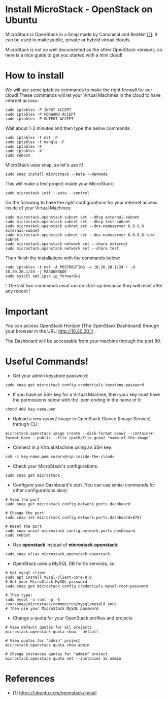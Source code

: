 # Install MicroStack - OpenStack on Ubuntu
MicroStack is OpenStack in a Snap made by Canonical and RedHat [[1]](https://github.com/karamolegkos/Diastema/blob/main/diastema/microstack-installation/microstack-installation.md#references). It can be used to make public, private or hybrid virtual clouds. 

MicroStack is not so well documented as the other OpenStack versions, so here is a nice guide to get you started with a mini cloud!

# How to install
We will use some iptables commands to make the right firewall for our cloud!
These commands will let your Virtual Machines in the cloud to have internet access:
```
sudo iptables -P INPUT ACCEPT
sudo iptables -P FORWARD ACCEPT
sudo iptables -P OUTPUT ACCEPT
```
Wait about 1-2 minutes and then type the below commands:
```
sudo iptables -t nat -F
sudo iptables -t mangle -F
sudo iptables -F
sudo iptables -X
sudo reboot
```
MicroStack uses snap, so let's use it!
```
sudo snap install microstack --beta --devmode
```
This will make a test project inside your MicroStack:
```
sudo microstack init --auto --control
```
Do the following to have the right configurations for your internet access inside of your Virtual Machines:
```
sudo microstack.openstack subnet set --dhcp external-subnet
sudo microstack.openstack subnet set --dhcp test-subnet
sudo microstack.openstack subnet set --dns-nameserver 8.8.8.8 external-subnet
sudo microstack.openstack subnet set --dns-nameserver 8.8.8.8 test-subnet
sudo microstack.openstack network set --share external
sudo microstack.openstack network set --share test
```
Then finish the installations with the commands below:
```
sudo iptables -t nat -A POSTROUTING -s 10.20.20.1/24 ! -d 10.20.20.1/24 -j MASQUERADE
sudo sysctl net.ipv4.ip_forward=1
```
! The last two commands msut run on start-up because they will reset after any reboot !

# Important
You can access OpenStack Horizon (The OpenStack Dashboard) through your browser in the URL: http://10.20.20.1/ .

The Dashboard will be accessable from your machine through the port 80.

# Useful Commands!
- Get your admin keystone password:
```
sudo snap get microstack config.credentials.keystone-password
```
- If you have an SSH key for a Virtual Machine, then your key must have the permissions below with the .pem ending in the name of it:
```
chmod 400 key-name.pem
```
- Upload a new qcow2 image in OpenStack Glance (Image Service) through CLI:
```
microstack.openstack image create --disk-format qcow2 --container-format bare --public --file /path/file.qcow2 "name-of-the-image"
```
- Connect in a Virtual Machine using an SSH key:
```
ssh -i key-name.pem <user>@<ip-inside-the-cloud>
```
- Check your MicroStack's configurations:
```
sudo snap get microstack
```
- Configure your Dashboard's port (You can use simial commands for other configurations also):
```
# View the port
sudo snap get microstack config.network.ports.dashboard

# Change the port
sudo snap set microstack config.network.ports.dashboard=8787

# Reset the port
sudo snap unset microstack config.network.ports.dashboard
sudo reboot
```
- Use **openstack** instead of **microstack.openstack**:
```
sudo snap alias microstack.openstack openstack
```
- OpenStack uses a MySQL DB for its services, so:
```
# Get mysql client
sudo apt install mysql-client-core-8.0
# Get your MicroStack MySQL password
sudo snap get microstack config.credentials.mysql-root-password

# Then type:
sudo mysql -u root -p -S /var/snap/microstack/common/run/mysql/mysqld.sock
# Then use your MicroStack MySQL password
```
- Change a quota for your OpenStack profiles and projects
```
# View default quotas for all projects
microstack.openstack quota show --default

# View quotas for "admin" project
microstack.openstack quota show admin

# Change instances quotas for "admin" project
microstack.openstack quota set --instances 15 admin
```

# References

- [1] https://ubuntu.com/openstack/install
